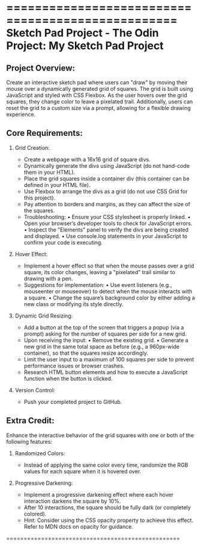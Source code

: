 ==================================================
Sketch Pad Project - The Odin Project: My Sketch Pad Project
==================================================

Project Overview:
-----------------
Create an interactive sketch pad where users can "draw" by moving their mouse over a dynamically
generated grid of squares. The grid is built using JavaScript and styled with CSS Flexbox.
As the user hovers over the grid squares, they change color to leave a pixelated trail.
Additionally, users can reset the grid to a custom size via a prompt, allowing for a flexible drawing 
experience.

Core Requirements:
------------------
1. Grid Creation:
   - Create a webpage with a 16x16 grid of square divs.
   - Dynamically generate the divs using JavaScript (do not hand-code them in your HTML).
   - Place the grid squares inside a container div (this container can be defined in your HTML file).
   - Use Flexbox to arrange the divs as a grid (do not use CSS Grid for this project).
   - Pay attention to borders and margins, as they can affect the size of the squares.
   - Troubleshooting:
       • Ensure your CSS stylesheet is properly linked.
       • Open your browser’s developer tools to check for JavaScript errors.
       • Inspect the "Elements" panel to verify the divs are being created and displayed.
       • Use console.log statements in your JavaScript to confirm your code is executing.

2. Hover Effect:
   - Implement a hover effect so that when the mouse passes over a grid square, its color changes,
     leaving a "pixelated" trail similar to drawing with a pen.
   - Suggestions for implementation:
       • Use event listeners (e.g., mouseenter or mouseover) to detect when the mouse interacts with a square.
       • Change the square’s background color by either adding a new class or modifying its style directly.

3. Dynamic Grid Resizing:
   - Add a button at the top of the screen that triggers a popup (via a prompt) asking for the 
     number of squares per side for a new grid.
   - Upon receiving the input:
       • Remove the existing grid.
       • Generate a new grid in the same total space as before (e.g., a 960px-wide container), so that
         the squares resize accordingly.
   - Limit the user input to a maximum of 100 squares per side to prevent performance issues or browser crashes.
   - Research HTML button elements and how to execute a JavaScript function when the button is clicked.

4. Version Control:
   - Push your completed project to GitHub.

Extra Credit:
-------------
Enhance the interactive behavior of the grid squares with one or both of the following features:

1. Randomized Colors:
   - Instead of applying the same color every time, randomize the RGB values for each square
     when it is hovered over.

2. Progressive Darkening:
   - Implement a progressive darkening effect where each hover interaction darkens the square by 10%.
   - After 10 interactions, the square should be fully dark (or completely colored).
   - Hint: Consider using the CSS opacity property to achieve this effect. Refer to MDN docs on opacity for guidance.

==================================================